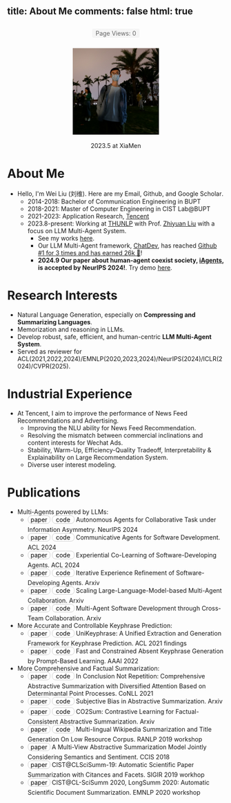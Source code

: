 ﻿title: About Me
comments: false
html: true
---

<!-- Firebase SDK -->
<script src="https://www.gstatic.com/firebasejs/10.8.0/firebase-app-compat.js"></script>
<script src="https://www.gstatic.com/firebasejs/10.8.0/firebase-database-compat.js"></script>

<!-- Initialize Firebase and PV counter -->
<script>
  // Your web app's Firebase configuration
  const firebaseConfig = {
    databaseURL: "FIREBASE_DATABASE_URL",
    projectId: "FIREBASE_PROJECT_ID",
    apiKey: "FIREBASE_API_KEY",
    authDomain: "FIREBASE_AUTH_DOMAIN",
    storageBucket: "FIREBASE_STORAGE_BUCKET",
    messagingSenderId: "FIREBASE_MESSAGING_SENDER_ID",
    appId: "FIREBASE_APP_ID"
  };

  // Initialize Firebase
  firebase.initializeApp(firebaseConfig);

  // Get a reference to the page views - update to match your database structure
  const pvRef = firebase.database().ref('pageViews');

  // Update page views
  pvRef.transaction(currentViews => {
    return (currentViews || 10000) + 1;  // Set default to 10000 to match your initial value
  });

  // Display page views
  pvRef.on('value', (snapshot) => {
    document.getElementById('page-views').textContent = snapshot.val() || 0;
  });
</script>

<style>
    .bc {
        display: inline-block;
        padding: 0px 5px;
        font-size: 14px;
        text-align: center;
        width: 40px; /* 固定按钮宽度为150像素 */
        text-decoration: none;
        background-color: #FFFFFF; /* Apple-style blue color */
        color: black;
        margin-bottom: 5px; /* 调整按钮之间的下外边距 */
        border-radius: 8px; /* Slight border radius for a softer look */
        border: 1px solid #CCCCCC; /* Border color same as background color */
        transition: background-color 0.3s ease; /* Smooth transition on hover */
    }

    .bc:hover {
        background-color: #999999; /* Darker blue color on hover */
        color: white;
        border: 1px solid transparent; /* 将边框颜色设置为透明 */
    }
    .bp {
        display: inline-block;
        padding: 0px 5px;
        font-size: 14px;
        width: 40px; /* 固定按钮宽度为150像素 */
        text-align: center;
        text-decoration: none;
        margin-bottom: 5px; /* 调整按钮之间的下外边距 */
        background-color: #FFFFFF; /* Apple-style blue color */
        color: black;
        border-radius: 8px; /* Slight border radius for a softer look */
        border: 1px solid #CCCCCC; /* Border color same as background color */
        transition: background-color 0.3s ease; /* Smooth transition on hover */
    }

    .bp:hover {
        background-color: #6699FF; /* Darker blue color on hover */
        color: white;
        border: 1px solid transparent; /* 将边框颜色设置为透明 */
    }

    .pv-counter {
        display: inline-block;
        padding: 2px 8px;
        font-size: 14px;
        color: #666;
        background-color: #f5f5f5;
        border-radius: 4px;
        margin: 10px 0;
    }
</style>

<!-- PV counter display -->
<div style="text-align: center;">
    <span class="pv-counter">
        Page Views: <span id="page-views">0</span>
    </span>
</div>

<p align="center">
  <img src="/img/avatar.jpg" alt="Your Image Description" width="200" height="200">
</p>
<center>2023.5 at XiaMen</center>

# About Me
- Hello, I'm Wei Liu (刘维). Here are my 
  <a href="mailto:thinkwee2767@gmail.com" style="display: inline-flex; align-items: center; text-decoration: none; line-height: 1;">Email</a>, <a href="https://github.com/thinkwee" target="_blank" rel="noopener" style="display: inline-flex; align-items: center; text-decoration: none; line-height: 1;">Github</a>, and <a href="https://scholar.google.com/citations?view_op=list_works&hl=en&user=QvW2leIAAAAJ" target="_blank" rel="noopener" style="display: inline-flex; align-items: center; text-decoration: none; line-height: 1;">Google Scholar</a>.
    -   2014-2018: Bachelor of Communication Engineering in BUPT
    -   2018-2021: Master of Computer Engineering in CIST Lab@BUPT
    -   2021-2023: Application Research, [Tencent](https://www.tencent.com/en-us/about.html)
    -   2023.8-present: Working at [THUNLP](https://nlp.csai.tsinghua.edu.cn/) with Prof. [Zhiyuan Liu](http://nlp.csai.tsinghua.edu.cn/~lzy/) with a focus on LLM Multi-Agent System.
        -   See my works [here](https://thinkwee.top/multiagent_ebook/#more-works).
        -   Our LLM Multi-Agent framework, [ChatDev](https://github.com/OpenBMB/ChatDev), has reached [Github \#1 for 3 times and has earned 26k 🌟](https://trendshift.io/repositories/1245)!
        -   **2024.9 Our paper about human-agent coexist society, [iAgents](https://arxiv.org/abs/2406.14928), is accepted by NeurIPS 2024!**. Try demo [here](https://thinkwee.top/iagents/).

# Research Interests
-   Natural Language Generation, especially on **Compressing and Summarizing Languages**.
-   Memorization and reasoning in LLMs.
-   Develop robust, safe, efficient, and human-centric **LLM Multi-Agent System**.
-   Served as reviewer for ACL(2021,2022,2024)/EMNLP(2020,2023,2024)/NeurIPS(2024)/ICLR(2024)/CVPR(2025).

# Industrial Experience
-   At Tencent, I aim to improve the performance of News Feed Recommendations and Advertising.
    -   Improving the NLU ability for News Feed Recommendation.
    -   Resolving the mismatch between commercial inclinations and content interests for Wechat Ads.
    -   Stability, Warm-Up, Efficiency-Quality Tradeoff, Interpretability & Explainability on Large Recommendation System.
    -   Diverse user interest modeling.

# Publications
-   Multi-Agents powered by LLMs:
    -   <a href="https://arxiv.org/abs/2406.14928" class="bp">paper</a>  <a href="https://github.com/thinkwee/iAgents" class="bc">code</a> Autonomous Agents for Collaborative Task under Information Asymmetry. NeurIPS 2024
    -   <a href="https://arxiv.org/abs/2307.07924" class="bp">paper</a>  <a href="https://github.com/OpenBMB/ChatDev" class="bc">code</a> Communicative Agents for Software Development. ACL 2024
    -   <a href="https://arxiv.org/abs/2312.17025" class="bp">paper</a>  <a href="https://github.com/OpenBMB/ChatDev" class="bc">code</a> Experiential Co-Learning of Software-Developing Agents. ACL 2024
    -   <a href="https://arxiv.org/pdf/2405.04219" class="bp">paper</a>  <a href="https://github.com/OpenBMB/ChatDev" class="bc">code</a> Iterative Experience Refinement of Software-Developing Agents. Arxiv
    -   <a href="https://arxiv.org/pdf/2406.07155" class="bp">paper</a>  <a href="https://github.com/OpenBMB/ChatDev" class="bc">code</a> Scaling Large-Language-Model-based Multi-Agent Collaboration. Arxiv
    -   <a href="https://arxiv.org/pdf/2406.08979" class="bp">paper</a>  <a href="https://github.com/OpenBMB/ChatDev" class="bc">code</a> Multi-Agent Software Development through Cross-Team Collaboration. Arxiv
-   More Accurate and Controllable Keyphrase Prediction: 
    -   <a href="https://arxiv.org/pdf/2106.04847.pdf" class="bp">paper</a> <a href="https://github.com/thinkwee/UniKeyphrase" class="bc">code</a> UniKeyphrase: A Unified Extraction and Generation Framework for Keyphrase Prediction. ACL 2021 findings
    -   <a href="https://ojs.aaai.org/index.php/AAAI/article/download/21402/version/19689/21151" class="bp">paper</a> <a href="https://github.com/m1594730237/FastAndConstrainedKeyphrase" class="bc">code</a> Fast and Constrained Absent Keyphrase Generation by Prompt-Based Learning. AAAI 2022
-   More Comprehensive and Factual Summarization: 
    -   <a href="https://www.aclweb.org/anthology/K19-1077/" class="bp">paper</a> <a href="https://github.com/thinkwee/DPP_CNN_Summarization" class="bc">code</a> In Conclusion Not Repetition: Comprehensive Abstractive Summarization with Diversified Attention Based on Determinantal Point Processes. CoNLL 2021
    -   <a href="https://arxiv.org/pdf/2106.10084.pdf" class="bp">paper</a> <a href="https://github.com/thinkwee/SubjectiveBiasABS" class="bc">code</a> Subjective Bias in Abstractive Summarization. Arxiv
    -   <a href="https://arxiv.org/pdf/2112.01147.pdf" class="bp">paper</a> <a href="https://github.com/thinkwee/co2sum" class="bc">code</a> CO2Sum: Contrastive Learning for Factual-Consistent Abstractive Summarization. Arxiv
    -   <a href="https://www.aclweb.org/anthology/W19-8904.pdf" class="bp">paper</a> <a href="https://github.com/thinkwee/multiling2019_wiki" class="bc">code</a> Multi-lingual Wikipedia Summarization and Title Generation On Low Resource Corpus. RANLP 2019 workshop
    -   <a href="https://www.researchgate.net/publication/332432404_A_Multi-View_Abstractive_Summarization_Model_Jointly_Considering_Semantics_and_Sentiment" class="bp">paper</a> A Multi-View Abstractive Summarization Model Jointly Considering Semantics and Sentiment. CCIS 2018 
    -   <a href="http://ceur-ws.org/Vol-2414/paper20.pdf" class="bp">paper</a> CIST@CLSciSumm-19: Automatic Scientific Paper Summarization with Citances and Facets. SIGIR 2019 workhop
    -   <a href="https://www.aclweb.org/anthology/2020.sdp-1.25.pdf" class="bp">paper</a> CIST@CL-SciSumm 2020, LongSumm 2020: Automatic Scientific Document Summarization. EMNLP 2020 workshop
